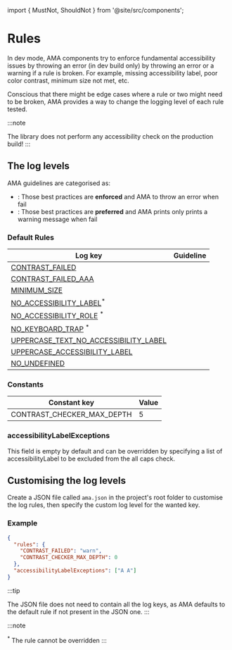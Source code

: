 import { MustNot, ShouldNot } from '@site/src/components';

# Rules

In dev mode, AMA components try to enforce fundamental accessibility issues by throwing an error (in dev build only) by throwing an error or a warning if a rule is broken. For example, missing accessibility label, poor color contrast, minimum size not met, etc.

Conscious that there might be edge cases where a rule or two might need to be broken, AMA provides a way to change the logging level of each rule tested.

:::note

The library does not perform any accessibility check on the production build!
:::

## The log levels

AMA guidelines are categorised as:

- <MustNot />: Those best practices are <b>enforced</b> and AMA to throw an error when fail
- <ShouldNot />: Those best practices are <b>preferred</b> and AMA prints only prints a warning message when fail

### Default Rules

| Log key                                                               | Guideline     |
| --------------------------------------------------------------------- | ------------- |
| [CONTRAST_FAILED](/docs/advanced/contrast)                            | <MustNot />   |
| [CONTRAST_FAILED_AAA](/docs/advanced/contrast)                        | <ShouldNot /> |
| [MINIMUM_SIZE](/docs/advanced/minimum-size)                           | <MustNot />   |
| [NO_ACCESSIBILITY_LABEL](docs/rules/accessibility-label)<sup>\*</sup> | <MustNot />   |
| [NO_ACCESSIBILITY_ROLE](/docs/rules/accessibility-role) <sup>\*</sup> | <MustNot />   |
| [NO_KEYBOARD_TRAP](/docs/rules/keyboard-trap) <sup>\*</sup>           | <MustNot />   |
| [UPPERCASE_TEXT_NO_ACCESSIBILITY_LABEL](/docs/rules/uppercase-text)   | <MustNot />   |
| [UPPERCASE_ACCESSIBILITY_LABEL](/docs/rules/uppercase-text)           | <MustNot />   |
| [NO_UNDEFINED](/docs/rules/required-property)                         | <MustNot />   |

### Constants

| Constant key               | Value |
| -------------------------- | ----- |
| CONTRAST_CHECKER_MAX_DEPTH | 5     |

### accessibilityLabelExceptions

This field is empty by default and can be overridden by specifying a list of accessibilityLabel to be excluded from the all caps check.

## Customising the log levels

Create a JSON file called `ama.json` in the project's root folder to customise the log rules, then specify the custom log level for the wanted key.

### Example

```json
{
  "rules": {
    "CONTRAST_FAILED": "warn",
    "CONTRAST_CHECKER_MAX_DEPTH": 0
  },
  "accessibilityLabelExceptions": ["A A"]
}
```

:::tip

The JSON file does not need to contain all the log keys, as AMA defaults to the default rule if not present in the JSON one.
:::

:::note

<sup>\*</sup> The rule cannot be overridden
:::
